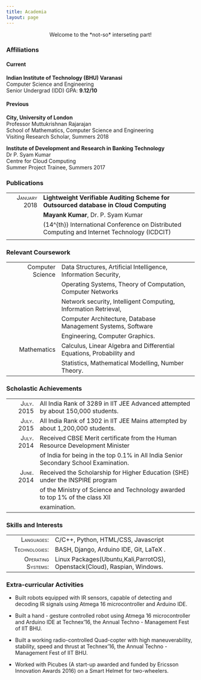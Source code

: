 ```yaml
---
title: Academia
layout: page
---
```

<center> Welcome to the *not-so* interseting part!</center>

### Affiliations

#### Current

**Indian Institute of Technology (BHU) Varanasi**  
<a style="text-decoration:none" href="https://iitbhu.ac.in/dept/cse">Computer Science and Engineering</a>  
Senior Undergrad (IDD)  <span class="smallcaps">GPA</span>: **9.12/10**  

#### Previous 

**City, University of London**     
<a style="text-decoration:none" href="https://www.city.ac.uk/people/academics/muttukrishnan-rajarajane"> Professor Muttukrishnan Rajarajan</a>  
School of Mathematics, Computer Science and Engineering  
Visiting Research Scholar, Summers 2018

**Institute of Development and Research in Banking Technology**       
<a style="text-decoration:none" href="https://www.idrbt.ac.in/psyam.html"> Dr P. Syam Kumar</a>  
Centre for Cloud Computing  
Summer Project Trainee, Summers 2017  

### Publications

|                                             |                                                                                                |
| ------------------------------------------: | :--------------------------------------------------------------------------------------------- |
| <span class="smallcaps">January 2018</span> | **Lightweight Verifiable Auditing Scheme for Outsourced database in Cloud Computing**          |
|                                             | **Mayank Kumar**, Dr. P. Syam Kumar                                                            |
|                                             | \(14^{th}\) International Conference on Distributed Computing and Internet Technology (ICDCIT) |
|                                             |                                                                                                |

### Relevant Coursework

|                  |                                                                      |
| ---------------: | :------------------------------------------------------------------- |
| Computer Science | Data Structures, Artificial Intelligence, Information Security,      |
|                  | Operating Systems, Theory of Computation, Computer Networks          |
|                  | Network security, Intelligent Computing, Information Retrieval,      |
|                  | Computer Architecture, Database Management Systems, Software         |
|                  | Engineering, Computer Graphics.                                      |
|      Mathematics | Calculus, Linear Algebra and Differential Equations, Probability and |
|                  | Statistics, Mathematical Modelling, Number Theory.                   |

### Scholastic Achievements

|                                           |                                                                                      |
| ----------------------------------------: | :----------------------------------------------------------------------------------- |
| <span class="smallcaps">July.</span> 2015 | All India Rank of 3289 in IIT JEE Advanced attempted by about 150,000 students.      |
| <span class="smallcaps">July.</span> 2015 | All India Rank of 1302 in IIT JEE Mains attempted by about 1,200,000 students.       |
| <span class="smallcaps">July.</span> 2014 | Received CBSE Merit certificate from the Human Resource Development Minister         |
|                                           | of India for being in the top 0.1% in All India Senior Secondary School Examination. |
| <span class="smallcaps">June.</span> 2014 | Received the Scholarship for Higher Education (SHE) under the INSPIRE program        |
|                                           | of the Ministry of Science and Technology awarded to top 1% of the class XII         |
|                                           | examination.                                                                         |

### Skills and Interests

|                                                   |                                                                           |
| ------------------------------------------------: | :------------------------------------------------------------------------ |
|         <span class="smallcaps">Languages:</span> | C/C++, Python, HTML/CSS, Javascript                                       |
|      <span class="smallcaps">Technologies:</span> | BASH, Django, Arduino IDE, Git, LaTeX .                                   |
| <span class="smallcaps">Operating Systems:</span> | Linux Packages(Ubuntu,Kali,ParrotOS), Openstack(Cloud), Raspian, Windows. |

### Extra-curricular Activities

  - Built robots equipped with IR sensors, capable of detecting and
    decoding IR signals using Atmega 16 microcontroller and Arduino IDE.

  - Built a hand - gesture controlled robot using Atmega 16
    microcontroller and Arduino IDE at Technex’16, the Annual Techno -
    Management Fest of IIT BHU.

  - Built a working radio-controlled Quad-copter with high
    maneuverability, stability, speed and thrust at Technex’16, the
    Annual Techno - Management Fest of IIT BHU.

  - Worked with Picubes (A start-up awarded and funded by Ericsson
    Innovation Awards 2016) on a Smart Helmet for two-wheelers.
